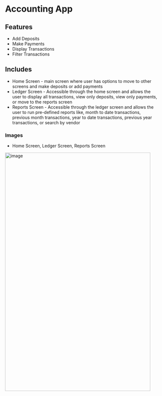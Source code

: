 
# Accounting App

## Features
* Add Deposits
* Make Payments
* Display Transactions 
* Filter Transactions 

## Includes
* Home Screen - main screen where user has options to move to other screens and make deposits or add payments
* Ledger Screen - Accessible through the home screen and allows the user to display all transactions, view only deposits, view only payments, or move to the reports screen
* Reports Screen - Accessible through the ledger screen and allows the user to run pre-defined reports like, month to date transactions, previous month transactions, year to date transactions, previous year transactions, or search by vendor

### Images
* Home Screen, Ledger Screen, Reports Screen
<img width="476" height="783" alt="image" src="https://github.com/user-attachments/assets/e8822ecf-cc15-4f11-82cd-e2a731bfc199" />
